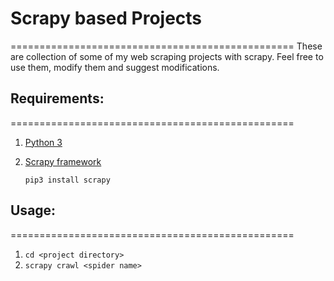 # Scrapy based Projects
=================================================
These are collection of some of my web scraping projects with scrapy. Feel free to use them, modify them and suggest modifications.

## Requirements:
=================================================
1. [Python 3](https://www.python.org/)
2. [Scrapy framework](https://scrapy.org/) 

   `pip3 install scrapy`

## Usage:
=================================================
1. `cd <project directory>`
2. `scrapy crawl <spider name>`

